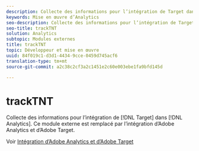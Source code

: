 ```yaml
---
description: Collecte des informations pour l’intégration de Target dans Analytics. Ce module externe est remplacé par l’intégration d’Adobe Analytics et d’Adobe Target.
keywords: Mise en œuvre d’Analytics
seo-description: Collecte des informations pour l’intégration de Target dans Analytics. Ce module externe est remplacé par l’intégration d’Adobe Analytics et d’Adobe Target.
seo-title: trackTNT
solution: Analytics
subtopic: Modules externes
title: trackTNT
topic: Développeur et mise en œuvre
uuid: 84f019c1-d3d1-4434-9cce-0459d745acf6
translation-type: tm+mt
source-git-commit: a2c38c2cf3a2c1451e2c60e003ebe1fa9bfd145d

---
```



# trackTNT

Collecte des informations pour l’intégration de [!DNL Target] dans [!DNL Analytics]. Ce module externe est remplacé par l’intégration d’Adobe Analytics et d’Adobe Target.

Voir [Intégration d’Adobe Analytics et d’Adobe Target](https://marketing.adobe.com/resources/help/en_US/target/a4t/)
